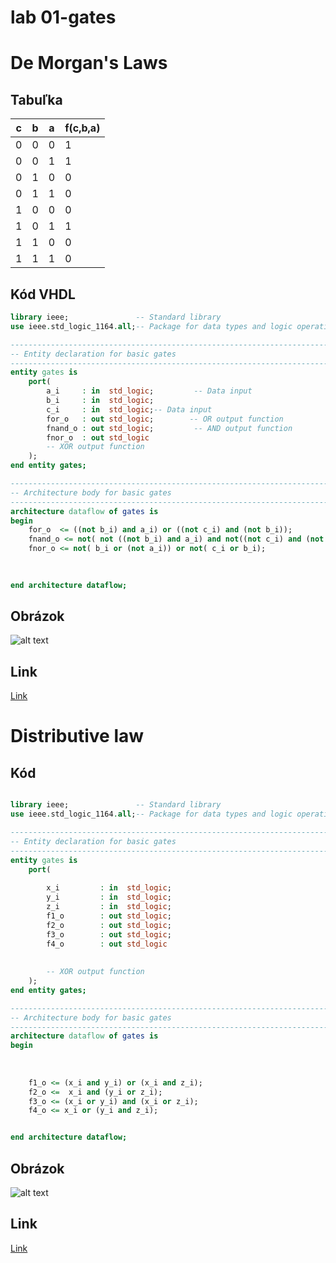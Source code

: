 
# lab 01-gates 
# De Morgan's Laws
## Tabuľka

c | b | a | f(c,b,a)
------------ | ------------- | ------------- | -------------
0 | 0 | 0 | 1
0 | 0 | 1 | 1
0 | 1 | 0 | 0
0 | 1 | 1 | 0
1 | 0 | 0 | 0
1 | 0 | 1 | 1
1 | 1 | 0 | 0
1 | 1 | 1 | 0


## Kód VHDL

```VHDL
library ieee;               -- Standard library
use ieee.std_logic_1164.all;-- Package for data types and logic operations

------------------------------------------------------------------------
-- Entity declaration for basic gates
------------------------------------------------------------------------
entity gates is
    port(
        a_i     : in  std_logic;         -- Data input
        b_i     : in  std_logic;
        c_i	    : in  std_logic;-- Data input
        for_o   : out std_logic;        -- OR output function
        fnand_o : out std_logic;         -- AND output function
        fnor_o  : out std_logic
        -- XOR output function
    );
end entity gates;

------------------------------------------------------------------------
-- Architecture body for basic gates
------------------------------------------------------------------------
architecture dataflow of gates is
begin
    for_o  <= ((not b_i) and a_i) or ((not c_i) and (not b_i));
    fnand_o <= not( not ((not b_i) and a_i) and not((not c_i) and (not b_i))) ;
    fnor_o <= not( b_i or (not a_i)) or not( c_i or b_i);
    
    

end architecture dataflow;
```

## Obrázok
![alt text](Images/O1-gates1.png)

## Link
[Link](https://www.edaplayground.com/x/qJja)


# Distributive law

## Kód 

```VHDL

library ieee;               -- Standard library
use ieee.std_logic_1164.all;-- Package for data types and logic operations

------------------------------------------------------------------------
-- Entity declaration for basic gates
------------------------------------------------------------------------
entity gates is
    port(
        
        x_i 		: in  std_logic;
        y_i 		: in  std_logic;
        z_i 		: in  std_logic;
        f1_o    	: out std_logic;         
        f2_o    	: out std_logic;        
        f3_o    	: out std_logic;        
        f4_o    	: out std_logic        
                 
                
        -- XOR output function
    );
end entity gates;

------------------------------------------------------------------------
-- Architecture body for basic gates
------------------------------------------------------------------------
architecture dataflow of gates is
begin
    
    
    
    f1_o <= (x_i and y_i) or (x_i and z_i);
    f2_o <=  x_i and (y_i or z_i);
    f3_o <= (x_i or y_i) and (x_i or z_i);
    f4_o <= x_i or (y_i and z_i);


end architecture dataflow;

```

## Obrázok
![alt text](Images/O1-gates2.png)

## Link
[Link](https://www.edaplayground.com/x/qJja)



